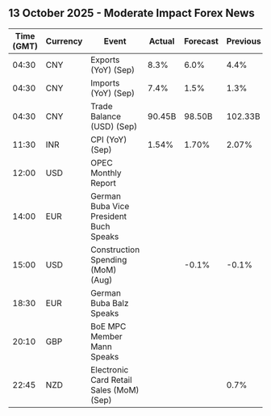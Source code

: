 ## 13 October 2025 - Moderate Impact Forex News

| Time (GMT) | Currency | Event | Actual | Forecast | Previous |
|------|----------|-------|--------|----------|----------|
| 04:30 | CNY | Exports (YoY) (Sep) | 8.3% | 6.0% | 4.4% |
| 04:30 | CNY | Imports (YoY) (Sep) | 7.4% | 1.5% | 1.3% |
| 04:30 | CNY | Trade Balance (USD) (Sep) | 90.45B | 98.50B | 102.33B |
| 11:30 | INR | CPI (YoY) (Sep) | 1.54% | 1.70% | 2.07% |
| 12:00 | USD | OPEC Monthly Report |  |  |  |
| 14:00 | EUR | German Buba Vice President Buch Speaks |  |  |  |
| 15:00 | USD | Construction Spending (MoM) (Aug) |  | -0.1% | -0.1% |
| 18:30 | EUR | German Buba Balz Speaks |  |  |  |
| 20:10 | GBP | BoE MPC Member Mann Speaks |  |  |  |
| 22:45 | NZD | Electronic Card Retail Sales (MoM) (Sep) |  |  | 0.7% |
